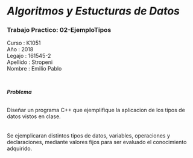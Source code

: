 # ***Algoritmos y Estucturas de Datos***
###  Trabajo Practico: 02-EjemploTipos

Curso : K1051<br>
Año : 2018<br>
Legajo : 161545-2<br>
Apellido : Stropeni<br>
Nombre : Emilio Pablo<br>


<br>

_**Problema**_

<br>
Diseñar un programa C++ que ejemplifique la aplicacion de los tipos de datos vistos en clase.<br>
<br>
<br>
Se ejemplicaran distintos tipos de datos, variables, operaciones y declaraciones, mediante valores fijos para ser evaluado el conocimiento adquirido. <br>

